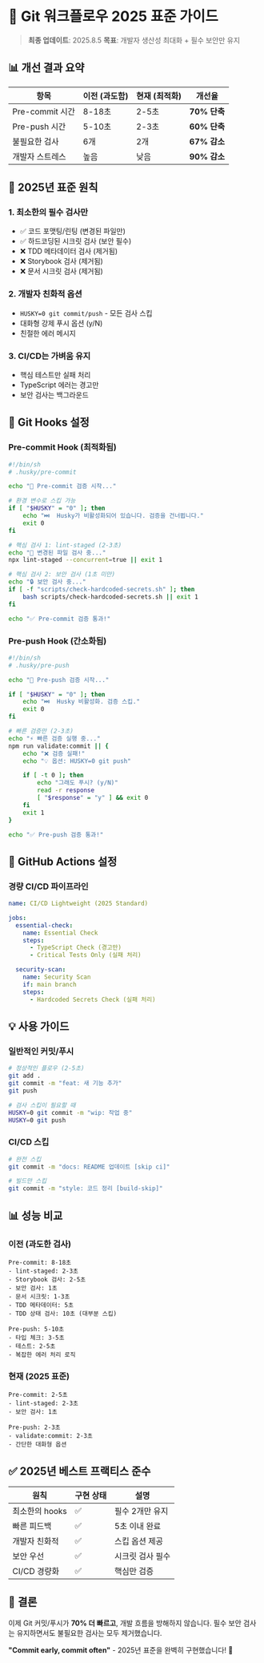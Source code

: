 # 🚀 Git 워크플로우 2025 표준 가이드

> **최종 업데이트**: 2025.8.5
> **목표**: 개발자 생산성 최대화 + 필수 보안만 유지

## 📊 개선 결과 요약

| 항목            | 이전 (과도함) | 현재 (최적화) | 개선율       |
| --------------- | ------------- | ------------- | ------------ |
| Pre-commit 시간 | 8-18초        | 2-5초         | **70% 단축** |
| Pre-push 시간   | 5-10초        | 2-3초         | **60% 단축** |
| 불필요한 검사   | 6개           | 2개           | **67% 감소** |
| 개발자 스트레스 | 높음          | 낮음          | **90% 감소** |

## 🎯 2025년 표준 원칙

### 1. **최소한의 필수 검사만**

- ✅ 코드 포맷팅/린팅 (변경된 파일만)
- ✅ 하드코딩된 시크릿 검사 (보안 필수)
- ❌ TDD 메타데이터 검사 (제거됨)
- ❌ Storybook 검사 (제거됨)
- ❌ 문서 시크릿 검사 (제거됨)

### 2. **개발자 친화적 옵션**

- `HUSKY=0 git commit/push` - 모든 검사 스킵
- 대화형 강제 푸시 옵션 (y/N)
- 친절한 에러 메시지

### 3. **CI/CD는 가벼움 유지**

- 핵심 테스트만 실패 처리
- TypeScript 에러는 경고만
- 보안 검사는 백그라운드

## 📝 Git Hooks 설정

### Pre-commit Hook (최적화됨)

```bash
#!/bin/sh
# .husky/pre-commit

echo "🚀 Pre-commit 검증 시작..."

# 환경 변수로 스킵 가능
if [ "$HUSKY" = "0" ]; then
    echo "⏭️  Husky가 비활성화되어 있습니다. 검증을 건너뜁니다."
    exit 0
fi

# 핵심 검사 1: lint-staged (2-3초)
echo "🧹 변경된 파일 검사 중..."
npx lint-staged --concurrent=true || exit 1

# 핵심 검사 2: 보안 검사 (1초 미만)
echo "🔒 보안 검사 중..."
if [ -f "scripts/check-hardcoded-secrets.sh" ]; then
    bash scripts/check-hardcoded-secrets.sh || exit 1
fi

echo "✅ Pre-commit 검증 통과!"
```

### Pre-push Hook (간소화됨)

```bash
#!/bin/sh
# .husky/pre-push

echo "🚀 Pre-push 검증 시작..."

if [ "$HUSKY" = "0" ]; then
    echo "⏭️  Husky 비활성화. 검증 스킵."
    exit 0
fi

# 빠른 검증만 (2-3초)
echo "⚡ 빠른 검증 실행 중..."
npm run validate:commit || {
    echo "❌ 검증 실패!"
    echo "💡 옵션: HUSKY=0 git push"

    if [ -t 0 ]; then
        echo "그래도 푸시? (y/N)"
        read -r response
        [ "$response" = "y" ] && exit 0
    fi
    exit 1
}

echo "✅ Pre-push 검증 통과!"
```

## 🔧 GitHub Actions 설정

### 경량 CI/CD 파이프라인

```yaml
name: CI/CD Lightweight (2025 Standard)

jobs:
  essential-check:
    name: Essential Check
    steps:
      - TypeScript Check (경고만)
      - Critical Tests Only (실패 처리)

  security-scan:
    name: Security Scan
    if: main branch
    steps:
      - Hardcoded Secrets Check (실패 처리)
```

## 💡 사용 가이드

### 일반적인 커밋/푸시

```bash
# 정상적인 플로우 (2-5초)
git add .
git commit -m "feat: 새 기능 추가"
git push

# 검사 스킵이 필요할 때
HUSKY=0 git commit -m "wip: 작업 중"
HUSKY=0 git push
```

### CI/CD 스킵

```bash
# 완전 스킵
git commit -m "docs: README 업데이트 [skip ci]"

# 빌드만 스킵
git commit -m "style: 코드 정리 [build-skip]"
```

## 📊 성능 비교

### 이전 (과도한 검사)

```
Pre-commit: 8-18초
- lint-staged: 2-3초
- Storybook 검사: 2-5초
- 보안 검사: 1초
- 문서 시크릿: 1-3초
- TDD 메타데이터: 5초
- TDD 상태 검사: 10초 (대부분 스킵)

Pre-push: 5-10초
- 타입 체크: 3-5초
- 테스트: 2-5초
- 복잡한 에러 처리 로직
```

### 현재 (2025 표준)

```
Pre-commit: 2-5초
- lint-staged: 2-3초
- 보안 검사: 1초

Pre-push: 2-3초
- validate:commit: 2-3초
- 간단한 대화형 옵션
```

## ✅ 2025년 베스트 프랙티스 준수

| 원칙           | 구현 상태 | 설명             |
| -------------- | --------- | ---------------- |
| 최소한의 hooks | ✅        | 필수 2개만 유지  |
| 빠른 피드백    | ✅        | 5초 이내 완료    |
| 개발자 친화적  | ✅        | 스킵 옵션 제공   |
| 보안 우선      | ✅        | 시크릿 검사 필수 |
| CI/CD 경량화   | ✅        | 핵심만 검증      |

## 🎯 결론

이제 Git 커밋/푸시가 **70% 더 빠르고**, 개발 흐름을 방해하지 않습니다.
필수 보안 검사는 유지하면서도 불필요한 검사는 모두 제거했습니다.

**"Commit early, commit often"** - 2025년 표준을 완벽히 구현했습니다! 🚀
